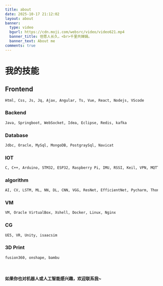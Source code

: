 ```yaml
---
title: about
date: 2025-10-17 21:12:02
layout: about
banner:
  type: video
  bgurl: https://cdn.moji.com/websrc/video/video621.mp4
  banner_title: 但愿人长久，<br>千里共婵娟。
  banner_text: About me
comments: true
---
```


# 我的技能
## Frontend
``` bash
Html, Css, Js, Jq, Ajax, Angular, Ts, Vue, React, Nodejs, VScode
```
### Backend
``` bash
Java, Springboot, WebSocket, Idea, Eclipse, Redis, kafka
```
### Database
``` bash
Jdbc, Oracle, MySql, MongoDB, PostgraySql, Navicat
```
### IOT
``` bash
C, C++, Arduino, STM32, ESP32, Raspberry Pi, IMU, RSSI, Keil, VPN, MQTT
```
### algorithm
``` bash
AI, CV, LSTM, ML, NN, DL, CNN, VGG, ResNet, EfficientNet, Pycharm, Thonny
```
### VM
``` bash
VM, Oracle VirtualBox, Xshell, Docker, Linux, Nginx
```
### CG
``` bash
UE5, VR, Unity, isaacsim
```
### 3D Print
``` bash
fusion360, onshape, bambu
```
<br>

#### 如果你也对机器人或人工智能感兴趣，欢迎联系我~

<br>
<script src="https://cdn.jsdelivr.net/npm/twikoo@1.6.38/dist/twikoo.all.min.js"></script>
<script>twikoo.init({el: '#twikoo',envId: 'https://comment.jinhongcai.work'})</script>



